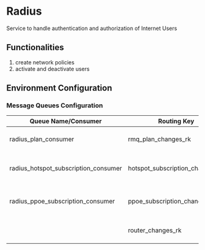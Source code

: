 # Radius

Service to handle authentication and authorization of Internet Users

## Functionalities

1. create network policies
2. activate and deactivate users

## Environment Configuration

### Message Queues Configuration

| Queue Name/Consumer                  | Routing Key                     | Description                                |
| ------------------------------------ | ------------------------------- | ------------------------------------------ |
| radius_plan_consumer                 | rmq_plan_changes_rk             | Handle plan/packages notifications         |
| radius_hotspot_subscription_consumer | hotspot_subscription_changes_rk | Internet Hotspot Subscription notification |
| radius_ppoe_subscription_consumer    | ppoe_subscription_changes_rk    | Internet Pppoe Subscription notification   |
|                                      | router_changes_rk               | notifications for router changes           |

###
